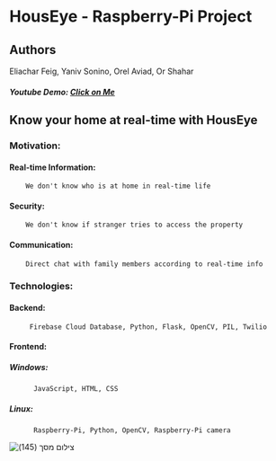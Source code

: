 # HousEye - Raspberry-Pi Project

## Authors
Eliachar Feig, Yaniv Sonino, Orel Aviad, Or Shahar
  
   ##### Youtube Demo: [Click on Me](https://www.youtube.com/watch?v=vXjOUxHrgU0&ab_channel=%D7%90%D7%9C%D7%99%D7%A9%D7%A8%D7%A4%D7%99%D7%99%D7%92)

## Know your home at real-time with HousEye

### Motivation:
   #### Real-time Information:
        We don't know who is at home in real-time life
   #### Security:
        We don't know if stranger tries to access the property 
   #### Communication:
        Direct chat with family members according to real-time info


### Technologies:
   #### Backend:
         Firebase Cloud Database, Python, Flask, OpenCV, PIL, Twilio
   #### Frontend:
   ##### Windows:
          JavaScript, HTML, CSS
   ##### Linux:
          Raspberry-Pi, Python, OpenCV, Raspberry-Pi camera
   


![‏‏צילום מסך (145)](https://user-images.githubusercontent.com/92340496/187524062-5399a384-c9a6-4a77-bc10-0e779e975df5.png)

